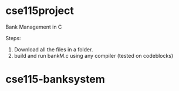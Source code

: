 # cse115project
Bank Management in C

Steps:
1. Download all the files in a folder. 
2. build and run bankM.c using any compiler (tested on codeblocks)
# cse115-banksystem
